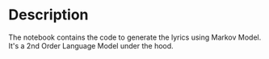 # Description

The notebook contains the code to generate the lyrics using Markov Model. It's a 2nd Order Language Model under the hood.
